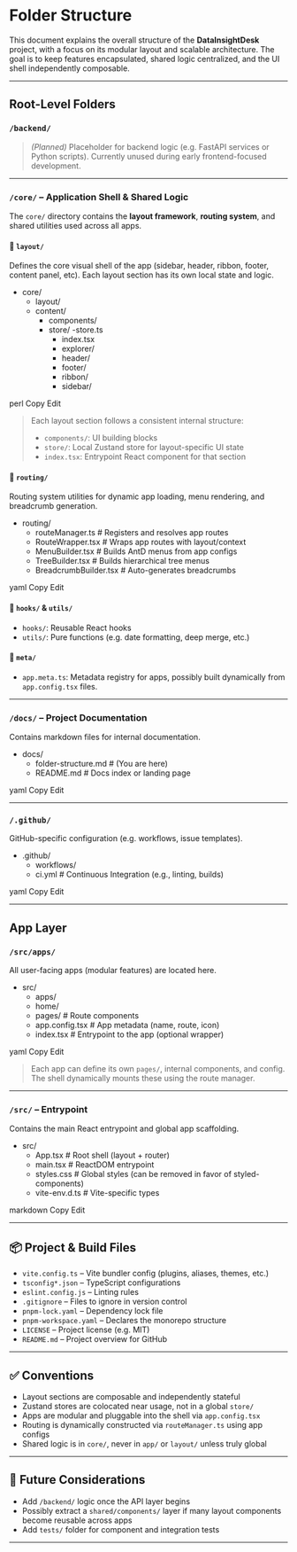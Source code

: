 # Folder Structure

This document explains the overall structure of the **DataInsightDesk** project, with a focus on its modular layout and scalable architecture. The goal is to keep features encapsulated, shared logic centralized, and the UI shell independently composable.

---

## Root-Level Folders

### `/backend/`
> *(Planned)* Placeholder for backend logic (e.g. FastAPI services or Python scripts). Currently unused during early frontend-focused development.

---

### `/core/` – Application Shell & Shared Logic

The `core/` directory contains the **layout framework**, **routing system**, and shared utilities used across all apps.

#### 🔹 `layout/`
Defines the core visual shell of the app (sidebar, header, ribbon, footer, content panel, etc). Each layout section has its own local state and logic.

- core/
  - layout/
  - content/
    - components/
    - store/
      -store.ts
      - index.tsx
      - explorer/
      - header/
      - footer/
      - ribbon/
      - sidebar/

perl
Copy
Edit

> Each layout section follows a consistent internal structure:
> - `components/`: UI building blocks
> - `store/`: Local Zustand store for layout-specific UI state
> - `index.tsx`: Entrypoint React component for that section

#### 🔹 `routing/`
Routing system utilities for dynamic app loading, menu rendering, and breadcrumb generation.

- routing/
  - routeManager.ts # Registers and resolves app routes
  - RouteWrapper.tsx # Wraps app routes with layout/context
  - MenuBuilder.tsx # Builds AntD menus from app configs
  - TreeBuilder.tsx # Builds hierarchical tree menus
  - BreadcrumbBuilder.tsx # Auto-generates breadcrumbs

yaml
Copy
Edit

#### 🔹 `hooks/` & `utils/`
- `hooks/`: Reusable React hooks
- `utils/`: Pure functions (e.g. date formatting, deep merge, etc.)

#### 🔹 `meta/`
- `app.meta.ts`: Metadata registry for apps, possibly built dynamically from `app.config.tsx` files.

---

### `/docs/` – Project Documentation

Contains markdown files for internal documentation.

- docs/
  - folder-structure.md # (You are here)
  - README.md # Docs index or landing page

yaml
Copy
Edit

---

### `/.github/`

GitHub-specific configuration (e.g. workflows, issue templates).

- .github/
  - workflows/
  - ci.yml # Continuous Integration (e.g., linting, builds)

yaml
Copy
Edit

---

## App Layer

### `/src/apps/`

All user-facing apps (modular features) are located here.

- src/
  - apps/
  - home/
  - pages/ # Route components
  - app.config.tsx # App metadata (name, route, icon)
  - index.tsx # Entrypoint to the app (optional wrapper)

yaml
Copy
Edit

> Each app can define its own `pages/`, internal components, and config. The shell dynamically mounts these using the route manager.

---

### `/src/` – Entrypoint

Contains the main React entrypoint and global app scaffolding.

- src/
  - App.tsx # Root shell (layout + router)
  - main.tsx # ReactDOM entrypoint
  - styles.css # Global styles (can be removed in favor of styled-components)
  - vite-env.d.ts # Vite-specific types

markdown
Copy
Edit

---

## 📦 Project & Build Files

- `vite.config.ts` – Vite bundler config (plugins, aliases, themes, etc.)
- `tsconfig*.json` – TypeScript configurations
- `eslint.config.js` – Linting rules
- `.gitignore` – Files to ignore in version control
- `pnpm-lock.yaml` – Dependency lock file
- `pnpm-workspace.yaml` – Declares the monorepo structure
- `LICENSE` – Project license (e.g. MIT)
- `README.md` – Project overview for GitHub

---

## ✅ Conventions

- Layout sections are composable and independently stateful
- Zustand stores are colocated near usage, not in a global `store/`
- Apps are modular and pluggable into the shell via `app.config.tsx`
- Routing is dynamically constructed via `routeManager.ts` using app configs
- Shared logic is in `core/`, never in `app/` or `layout/` unless truly global

---

## 🔄 Future Considerations

- Add `/backend/` logic once the API layer begins
- Possibly extract a `shared/components/` layer if many layout components become reusable across apps
- Add `tests/` folder for component and integration tests

---

